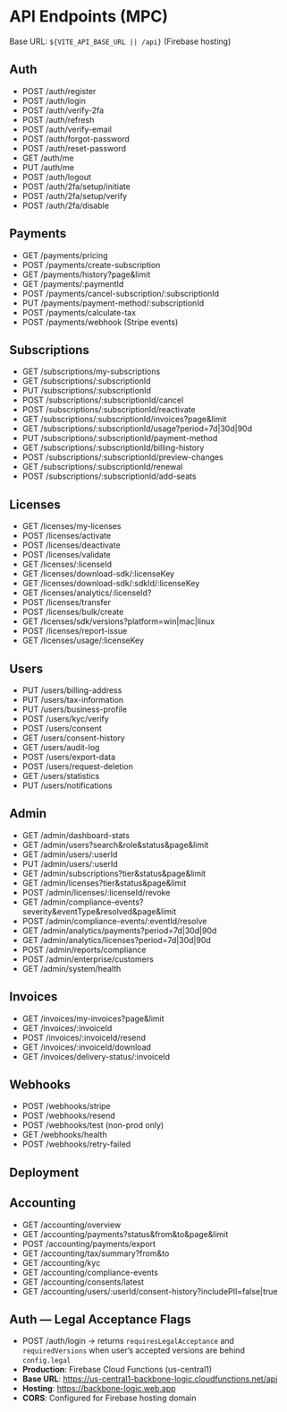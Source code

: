 # API Endpoints (MPC)

Base URL: `${VITE_API_BASE_URL || /api}` (Firebase hosting)

## Auth
- POST /auth/register
- POST /auth/login
- POST /auth/verify-2fa
- POST /auth/refresh
- POST /auth/verify-email
- POST /auth/forgot-password
- POST /auth/reset-password
- GET  /auth/me
- PUT  /auth/me
- POST /auth/logout
- POST /auth/2fa/setup/initiate
- POST /auth/2fa/setup/verify
- POST /auth/2fa/disable

## Payments
- GET  /payments/pricing
- POST /payments/create-subscription
- GET  /payments/history?page&limit
- GET  /payments/:paymentId
- POST /payments/cancel-subscription/:subscriptionId
- PUT  /payments/payment-method/:subscriptionId
- POST /payments/calculate-tax
- POST /payments/webhook (Stripe events)

## Subscriptions
- GET  /subscriptions/my-subscriptions
- GET  /subscriptions/:subscriptionId
- PUT  /subscriptions/:subscriptionId
- POST /subscriptions/:subscriptionId/cancel
- POST /subscriptions/:subscriptionId/reactivate
- GET  /subscriptions/:subscriptionId/invoices?page&limit
- GET  /subscriptions/:subscriptionId/usage?period=7d|30d|90d
- PUT  /subscriptions/:subscriptionId/payment-method
- GET  /subscriptions/:subscriptionId/billing-history
- POST /subscriptions/:subscriptionId/preview-changes
- GET  /subscriptions/:subscriptionId/renewal
- POST /subscriptions/:subscriptionId/add-seats

## Licenses
- GET  /licenses/my-licenses
- POST /licenses/activate
- POST /licenses/deactivate
- POST /licenses/validate
- GET  /licenses/:licenseId
- GET  /licenses/download-sdk/:licenseKey
- GET  /licenses/download-sdk/:sdkId/:licenseKey
- GET  /licenses/analytics/:licenseId?
- POST /licenses/transfer
- POST /licenses/bulk/create
- GET  /licenses/sdk/versions?platform=win|mac|linux
- POST /licenses/report-issue
- GET  /licenses/usage/:licenseKey

## Users
- PUT  /users/billing-address
- PUT  /users/tax-information
- PUT  /users/business-profile
- POST /users/kyc/verify
- POST /users/consent
- GET  /users/consent-history
- GET  /users/audit-log
- POST /users/export-data
- POST /users/request-deletion
- GET  /users/statistics
- PUT  /users/notifications

## Admin
- GET  /admin/dashboard-stats
- GET  /admin/users?search&role&status&page&limit
- GET  /admin/users/:userId
- PUT  /admin/users/:userId
- GET  /admin/subscriptions?tier&status&page&limit
- GET  /admin/licenses?tier&status&page&limit
- POST /admin/licenses/:licenseId/revoke
- GET  /admin/compliance-events?severity&eventType&resolved&page&limit
- POST /admin/compliance-events/:eventId/resolve
- GET  /admin/analytics/payments?period=7d|30d|90d
- GET  /admin/analytics/licenses?period=7d|30d|90d
- POST /admin/reports/compliance
- POST /admin/enterprise/customers
- GET  /admin/system/health

## Invoices
- GET  /invoices/my-invoices?page&limit
- GET  /invoices/:invoiceId
- POST /invoices/:invoiceId/resend
- GET  /invoices/:invoiceId/download
- GET  /invoices/delivery-status/:invoiceId

## Webhooks
- POST /webhooks/stripe
- POST /webhooks/resend
- POST /webhooks/test (non-prod only)
- GET  /webhooks/health
- POST /webhooks/retry-failed

## Deployment
## Accounting
- GET  /accounting/overview
- GET  /accounting/payments?status&from&to&page&limit
- POST /accounting/payments/export
- GET  /accounting/tax/summary?from&to
- GET  /accounting/kyc
- GET  /accounting/compliance-events
- GET  /accounting/consents/latest
- GET  /accounting/users/:userId/consent-history?includePII=false|true

## Auth — Legal Acceptance Flags
- POST /auth/login → returns `requiresLegalAcceptance` and `requiredVersions` when user’s accepted versions are behind `config.legal`
- **Production**: Firebase Cloud Functions (us-central1)
- **Base URL**: https://us-central1-backbone-logic.cloudfunctions.net/api
- **Hosting**: https://backbone-logic.web.app
- **CORS**: Configured for Firebase hosting domain
